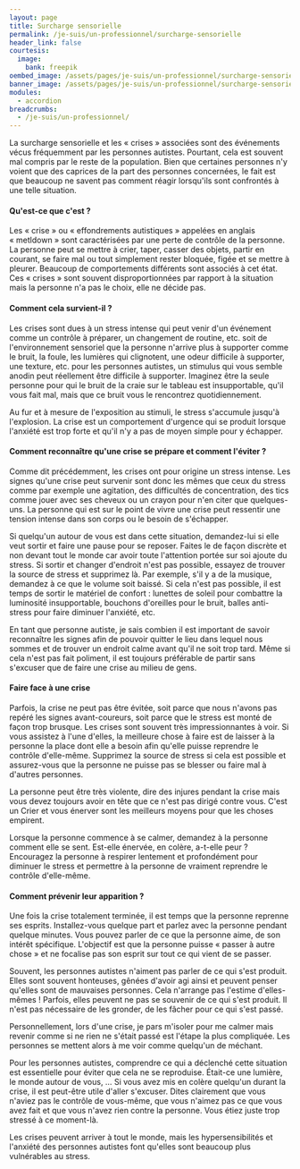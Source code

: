 ```yaml
---
layout: page
title: Surcharge sensorielle
permalink: /je-suis/un-professionnel/surcharge-sensorielle
header_link: false
courtesis:
  image:
    bank: freepik
oembed_image: /assets/pages/je-suis/un-professionnel/surcharge-sensorielle/opengraph.jpg
banner_image: /assets/pages/je-suis/un-professionnel/surcharge-sensorielle/banner.jpg
modules:
  - accordion
breadcrumbs:
  - /je-suis/un-professionnel/
---
```


La surcharge sensorielle et les «&nbsp;crises&nbsp;» associées sont des événements
vécus fréquemment par les personnes autistes.
Pourtant, cela est souvent mal compris par le reste de la population.
Bien que certaines personnes n'y voient que des caprices de la part des personnes
concernées, le fait est que beaucoup ne savent pas comment réagir lorsqu'ils sont
confrontés à une telle situation.

<amp-accordion animate expand-single-section disable-session-states>
 <section expanded>
  <h4><span></span>Qu'est-ce que c'est&nbsp;?</h4>
  <div>
<p>Les «&nbsp;crise&nbsp;» ou «&nbsp;effondrements autistiques&nbsp;»
appelées en anglais «&nbsp;metldown&nbsp;» sont caractérisées par une perte de contrôle
de la personne.
La personne peut se mettre à crier, taper, casser des objets, partir en courant,
se faire mal ou
tout simplement rester bloquée, figée et se mettre à pleurer. Beaucoup de comportements
différents sont associés à cet état.
Ces «&nbsp;crises&nbsp;» sont souvent disproportionnées par rapport à
la situation mais la personne n'a pas le choix, elle ne décide pas.</p>
  </div>
 </section>
 <section>
  <h4><span></span>Comment cela survient-il&nbsp;?</h4>
  <div>
<p>Les crises sont dues à un stress intense qui peut venir
d'un événement comme un contrôle à préparer, un changement de routine, etc.
 soit de l'environnement
sensoriel que la personne n'arrive plus à supporter comme le bruit, la foule, les
lumières qui clignotent, une odeur difficile à supporter, une texture, etc.
pour les personnes autistes, un stimulus qui vous semble anodin peut réellement être
difficile à supporter. Imaginez être la seule personne pour qui le bruit de la craie
sur le tableau est insupportable, qu'il vous fait mal, mais que ce bruit vous le
rencontrez quotidiennement.</p>

<p>Au fur et à mesure de l'exposition au stimuli, le stress s'accumule jusqu'à
l'explosion. La crise est un comportement d'urgence qui se produit lorsque l'anxiété
est trop forte et qu'il n'y a pas de moyen simple pour y échapper.</p>
  </div>
 </section>
 <section>
  <h4><span></span>Comment reconnaître qu'une crise se prépare et comment l'éviter&nbsp;?</h4>
  <div>
<p>Comme dit précédemment, les crises ont pour origine un stress intense.
Les signes qu'une crise peut survenir sont donc les mêmes que ceux du stress comme par exemple une agitation, des difficultés de concentration, des tics comme jouer avec ses cheveux ou
un crayon pour n'en citer que quelques-uns.
La personne qui est sur le point de vivre une crise peut ressentir une tension intense dans son corps ou le besoin de s'échapper.</p>

<p>Si quelqu'un autour de vous est dans cette situation,
demandez-lui si elle veut sortir et faire une pause pour se reposer.
Faites le de façon discrète et non devant tout le monde car avoir toute l'attention portée sur soi ajoute du stress.
Si sortir et changer d'endroit n'est pas possible, essayez de trouver la source de stress et supprimez là.
Par exemple, s'il y a de la musique, demandez à ce que le volume soit baissé.
Si cela n'est pas possible, il est temps de sortir le matériel de confort&nbsp;: lunettes de soleil pour combattre la luminosité insupportable, bouchons d'oreilles pour le bruit, balles
anti-stress pour faire diminuer l'anxiété, etc.</p>

<p>En tant que personne autiste, je sais combien il est important de savoir reconnaître les signes afin de pouvoir quitter le lieu dans lequel nous sommes et de trouver un endroit calme
avant qu'il ne soit trop tard.
Même si cela n'est pas fait poliment, il est toujours préférable de partir sans s'excuser que de faire une crise au milieu de gens.</p>
  </div>
 </section>
 <section>
  <h4><span></span>Faire face à une crise</h4>
  <div>
<p>Parfois, la crise ne peut pas être évitée, soit parce que nous n'avons pas repéré les signes avant-coureurs, soit parce que le stress est monté de façon trop brusque.
Les crises sont souvent très impressionnantes à voir. Si vous assistez à l'une d'elles, la meilleure chose à faire est de laisser à la personne la place dont elle a besoin afin qu'elle
puisse reprendre le contrôle d'elle-même. Supprimez la source de stress si cela est possible et assurez-vous que la personne ne puisse pas se blesser ou faire mal à d'autres personnes.</p>

<p>La personne peut être très violente, dire des injures pendant la crise mais vous devez toujours avoir en tête que ce n'est pas dirigé contre vous. C'est un
Crier et vous énerver sont les meilleurs moyens pour que les choses empirent.</p>


<p>Lorsque la personne commence à se calmer, demandez à la personne comment elle se sent. Est-elle énervée, en colère, a-t-elle peur&nbsp;?
Encouragez la personne à respirer lentement et profondément pour diminuer le stress et permettre à la personne de vraiment reprendre le contrôle d'elle-même.</p>
  </div>
 </section>
 <section>
  <h4><span></span>Comment prévenir leur apparition&nbsp;?</h4>
  <div>
<p>Une fois la crise totalement terminée, il est temps que la personne reprenne ses esprits. Installez-vous quelque part et parlez avec la personne pendant quelque minutes.
Vous pouvez parler de ce que la personne aime, de son intérêt spécifique. L'objectif est que la personne puisse «&nbsp;passer à autre chose&nbsp;» et ne focalise pas son esprit sur tout
ce qui vient de se passer.</p>

<p>Souvent, les personnes autistes n'aiment pas parler de ce qui s'est produit.
Elles sont souvent honteuses, gênées d'avoir agi ainsi et peuvent penser qu'elles sont de mauvaises personnes. Cela n'arrange pas l'estime d'elles-mêmes&nbsp;!
Parfois, elles peuvent ne pas se souvenir de ce qui s'est produit.
Il n'est pas nécessaire de les gronder, de les fâcher pour ce qui s'est passé.</p>

<p>Personnellement, lors d'une crise, je pars m'isoler pour me calmer mais revenir comme si ne rien ne s'était passé est l'étape la plus compliquée.
Les personnes se mettent alors à me voir comme quelqu'un de méchant.</p>

<p>Pour les personnes autistes, comprendre ce qui a déclenché cette situation est essentielle pour éviter que cela ne se reproduise. Était-ce une lumière, le monde autour de vous, …
Si vous avez mis en colère quelqu'un durant la crise, il est peut-être utile d'aller s'excuser. Dites clairement que vous n'aviez pas le contrôle de vous-même, que vous n'aimez pas ce
que vous avez fait et que vous n'avez rien contre la personne. Vous étiez juste trop stressé à ce moment-là.</p>

<p>Les crises peuvent arriver à tout le monde, mais les hypersensibilités et l'anxiété des personnes autistes font qu'elles sont beaucoup plus vulnérables au stress.</p>
  </div>
 </section>
</amp-accordion>

